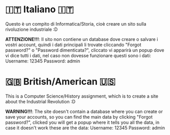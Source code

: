 # 🇮🇹 Italiano 🇮🇹

Questo è un compito di Informatica/Storia, cioè creare un sito sulla rivoluzione industriale :D

**ATTENZIONE!!!**: Il sito non contiene un database dove creare o salvare i vostri account, quindi i dati principali li trovate cliccando "Forgot password?" o "Password dimenticata?", cliccato vi apparirà un popup dove vi dice tutti i dati, nel caso non dovesse funzionare questi sono i dati:
Username: 12345
Password: admin

# 🇬🇧 British/American 🇺🇸

This is a Computer Science/History assignment, which is to create a site about the Industrial Revolution :D

**WARNING!!!**: The site doesn't contain a database where you can create or save your accounts, so you can find the main data by clicking "Forgot password?", clicked you will get a popup where it tells you all the data, in case it doesn't work these are the data:
Username: 12345
Password: admin
